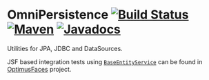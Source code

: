 # OmniPersistence [![Build Status](https://travis-ci.org/omnifaces/omnipersistence.svg?branch=develop)](https://travis-ci.org/omnifaces/omnipersistence) [![Maven](https://maven-badges.herokuapp.com/maven-central/org.omnifaces/omnipersistence/badge.svg)](https://maven-badges.herokuapp.com/maven-central/org.omnifaces/omnipersistence) [![Javadocs](http://javadoc.io/badge/org.omnifaces/omnipersistence.svg)](http://javadoc.io/doc/org.omnifaces/omnipersistence)

Utilities for JPA, JDBC and DataSources.

JSF based integration tests using [`BaseEntityService`](https://github.com/omnifaces/omnipersistence/blob/develop/src/main/java/org/omnifaces/persistence/service/BaseEntityService.java) can be found in [OptimusFaces](https://github.com/omnifaces/optimusfaces) project.
